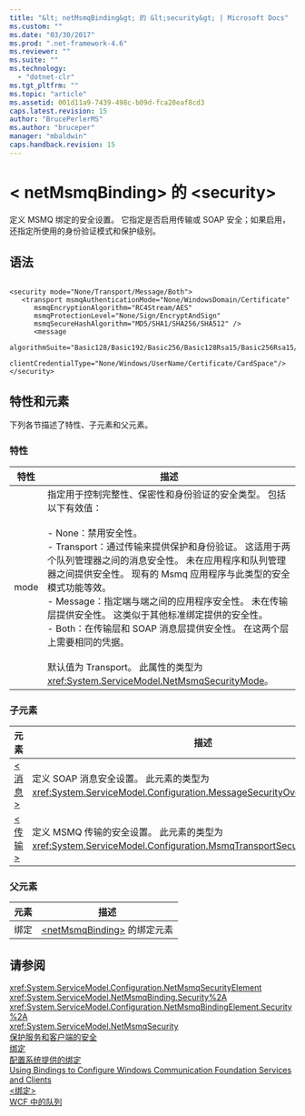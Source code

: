```yaml
---
title: "&lt; netMsmqBinding&gt; 的 &lt;security&gt; | Microsoft Docs"
ms.custom: ""
ms.date: "03/30/2017"
ms.prod: ".net-framework-4.6"
ms.reviewer: ""
ms.suite: ""
ms.technology: 
  - "dotnet-clr"
ms.tgt_pltfrm: ""
ms.topic: "article"
ms.assetid: 001d11a9-7439-498c-b09d-fca20eaf8cd3
caps.latest.revision: 15
author: "BrucePerlerMS"
ms.author: "bruceper"
manager: "mbaldwin"
caps.handback.revision: 15
---
```

# &lt; netMsmqBinding&gt; 的 &lt;security&gt;
定义 MSMQ 绑定的安全设置。  它指定是否启用传输或 SOAP 安全；如果启用，还指定所使用的身份验证模式和保护级别。  
  
## 语法  
  
```  
  
<security mode="None/Transport/Message/Both">  
   <transport msmqAuthenticationMode="None/WindowsDomain/Certificate"  
      msmqEncryptionAlgorithm="RC4Stream/AES"  
      msmqProtectionLevel="None/Sign/EncryptAndSign"  
      msmqSecureHashAlgorithm="MD5/SHA1/SHA256/SHA512" />  
      <message  
      algorithmSuite="Basic128/Basic192/Basic256/Basic128Rsa15/Basic256Rsa15/TripleDes/TripleDesRsa15/Basic128Sha256/Basic192Sha256/TripleDesSha256/Basic128Sha256Rsa15/Basic192Sha256Rsa15/Basic256Sha256Rsa15/TripleDesSha256Rsa15"  
      clientCredentialType="None/Windows/UserName/Certificate/CardSpace"/>  
</security>  
```  
  
## 特性和元素  
 下列各节描述了特性、子元素和父元素。  
  
### 特性  
  
|特性|描述|  
|--------|--------|  
|mode|指定用于控制完整性、保密性和身份验证的安全类型。  包括以下有效值：<br /><br /> -   None：禁用安全性。<br />-   Transport：通过传输来提供保护和身份验证。  这适用于两个队列管理器之间的消息安全性。  未在应用程序和队列管理器之间提供安全性。  现有的 Msmq 应用程序与此类型的安全模式功能等效。<br />-   Message：指定端与端之间的应用程序安全性。  未在传输层提供安全性。  这类似于其他标准绑定提供的安全性。<br />-   Both：在传输层和 SOAP 消息层提供安全性。  在这两个层上需要相同的凭据。<br /><br /> 默认值为 Transport。  此属性的类型为 <xref:System.ServiceModel.NetMsmqSecurityMode>。|  
  
### 子元素  
  
|元素|描述|  
|--------|--------|  
|[\<消息\>](../../../../../docs/framework/configure-apps/file-schema/wcf/message-of-netmsmqbinding.md)|定义 SOAP 消息安全设置。  此元素的类型为 <xref:System.ServiceModel.Configuration.MessageSecurityOverMsmqElement>。|  
|[\<传输\>](../../../../../docs/framework/configure-apps/file-schema/wcf/transport-of-netmsmqbinding.md)|定义 MSMQ 传输的安全设置。  此元素的类型为 <xref:System.ServiceModel.Configuration.MsmqTransportSecurityElement>。|  
  
### 父元素  
  
|元素|描述|  
|--------|--------|  
|绑定|[\<netMsmqBinding\>](../../../../../docs/framework/configure-apps/file-schema/wcf/netmsmqbinding.md) 的绑定元素|  
  
## 请参阅  
 <xref:System.ServiceModel.Configuration.NetMsmqSecurityElement>   
 <xref:System.ServiceModel.NetMsmqBinding.Security%2A>   
 <xref:System.ServiceModel.Configuration.NetMsmqBindingElement.Security%2A>   
 <xref:System.ServiceModel.NetMsmqSecurity>   
 [保护服务和客户端的安全](../../../../../docs/framework/wcf/feature-details/securing-services-and-clients.md)   
 [绑定](../../../../../docs/framework/wcf/bindings.md)   
 [配置系统提供的绑定](../../../../../docs/framework/wcf/feature-details/configuring-system-provided-bindings.md)   
 [Using Bindings to Configure Windows Communication Foundation Services and Clients](http://msdn.microsoft.com/zh-cn/bd8b277b-932f-472f-a42a-b02bb5257dfb)   
 [\<绑定\>](../../../../../docs/framework/misc/binding.md)   
 [WCF 中的队列](../../../../../docs/framework/wcf/feature-details/queues-in-wcf.md)